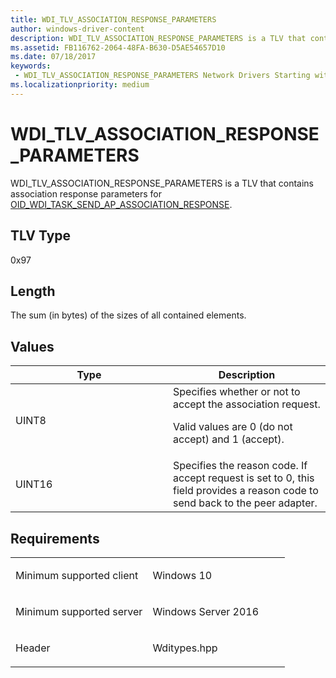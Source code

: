```yaml
---
title: WDI_TLV_ASSOCIATION_RESPONSE_PARAMETERS
author: windows-driver-content
description: WDI_TLV_ASSOCIATION_RESPONSE_PARAMETERS is a TLV that contains association response parameters for OID_WDI_TASK_SEND_AP_ASSOCIATION_RESPONSE.
ms.assetid: FB116762-2064-48FA-B630-D5AE54657D10
ms.date: 07/18/2017
keywords:
 - WDI_TLV_ASSOCIATION_RESPONSE_PARAMETERS Network Drivers Starting with Windows Vista
ms.localizationpriority: medium
---
```


# WDI\_TLV\_ASSOCIATION\_RESPONSE\_PARAMETERS


WDI\_TLV\_ASSOCIATION\_RESPONSE\_PARAMETERS is a TLV that contains association response parameters for [OID\_WDI\_TASK\_SEND\_AP\_ASSOCIATION\_RESPONSE](https://msdn.microsoft.com/library/windows/hardware/dn925960).

## TLV Type


0x97

## Length


The sum (in bytes) of the sizes of all contained elements.

## Values


<table>
<colgroup>
<col width="50%" />
<col width="50%" />
</colgroup>
<thead>
<tr class="header">
<th>Type</th>
<th>Description</th>
</tr>
</thead>
<tbody>
<tr class="odd">
<td>UINT8</td>
<td>Specifies whether or not to accept the association request.
<p>Valid values are 0 (do not accept) and 1 (accept).</p></td>
</tr>
<tr class="even">
<td>UINT16</td>
<td>Specifies the reason code. If accept request is set to 0, this field provides a reason code to send back to the peer adapter.</td>
</tr>
</tbody>
</table>

 

Requirements
------------

<table>
<colgroup>
<col width="50%" />
<col width="50%" />
</colgroup>
<tbody>
<tr class="odd">
<td><p>Minimum supported client</p></td>
<td><p>Windows 10</p></td>
</tr>
<tr class="even">
<td><p>Minimum supported server</p></td>
<td><p>Windows Server 2016</p></td>
</tr>
<tr class="odd">
<td><p>Header</p></td>
<td>Wditypes.hpp</td>
</tr>
</tbody>
</table>

 

 




